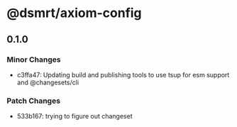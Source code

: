 # @dsmrt/axiom-config

## 0.1.0

### Minor Changes

- c3ffa47: Updating build and publishing tools to use tsup for esm support and @changesets/cli

### Patch Changes

- 533b167: trying to figure out changeset

